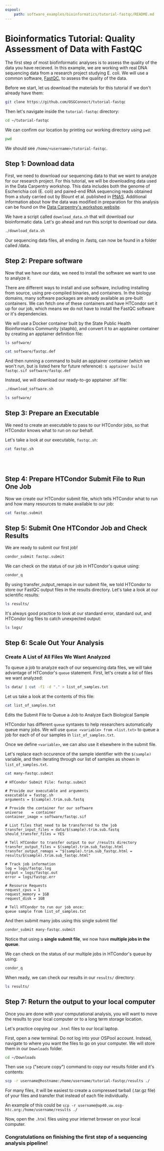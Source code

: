 ```yaml
---
ospool:
    path: software_examples/bioinformatics/tutorial-fastqc/README.md
---
```


# Bioinformatics Tutorial: Quality Assessment of Data with FastQC

The first step of most biofinformatic analyses is to assess the quality of the data you have recieved. In this example, we are working with real DNA sequencing data from a research project studying E. coli. We will use a common software, [FastQC](https://www.bioinformatics.babraham.ac.uk/projects/fastqc/), to assess the quality of the data.  

Before we start, let us download the materials for this tutorial if we don't already have them: 

```bash
git clone https://github.com/OSGConnect/tutorial-fastqc
```

Then let's navigate inside the `tutorial-fastqc` directory:


```bash
cd ~/tutorial-fastqc
```

We can confirm our location by printing our working directory using `pwd`:

```bash
pwd
```

We should see `/home/<username>/tutorial-fastqc`.


## Step 1: Download data

First, we need to download our sequencing data to that we want to analyze for our research project. For this tutorial, we will be downloading data used in the Data Carpentry workshop. This data includes both the genome of Escherichia coli (E. coli) and paired-end RNA sequencing reads obtained from a study carried out by Blount et al. published in [PNAS](http://www.pnas.org/content/105/23/7899). Additional information about how the data was modified in preparation for this analysis can be found on the [Data Carpentry's workshop website](https://datacarpentry.org/wrangling-genomics/aio.html).

We have a script called `download_data.sh` that will download our bioinformatic data. Let's go ahead and run this script to download our data. 


```bash
./download_data.sh
```

Our sequencing data files, all ending in .fastq, can now be found in a folder called /data. 


## Step 2: Prepare software

Now that we have our data, we need to install the software we want to use to analyze it. 

There are different ways to install and use software, including installing from source, using pre-compiled binaries, and containers. In the biology domains, many software packages are already available as pre-built containers. We can fetch one of these containers and have HTCondor set it up for our job, which means we do not have to install the FastQC software or it's dependencies. 

We will use a Docker container built by the State Public Health Bioinformatics Community (staphb), and convert it to an apptainer container by creating an apptainer definition file: 


```bash
ls software/
```


```bash
cat software/fastqc.def
```

And then running a command to build an apptainer container (which we won't run, but is listed here for future reference): 
`$ apptainer build fastqc.sif software/fastqc.def`

Instead, we will download our ready-to-go apptainer .sif file:


```bash
./download_software.sh
```


```bash
ls software/
```


## Step 3: Prepare an Executable

We need to create an executable to pass to our HTCondor jobs, so that HTCondor knows what to run on our behalf. 

Let's take a look at our executable, `fastqc.sh`:


```bash
cat fastqc.sh
```
<br/><br/>
## Step 4: Prepare HTCondor Submit File to Run One Job

Now we create our HTCondor submit file, which tells HTCondor what to run and how many resources to make available to our job:


```bash
cat fastqc.submit
```


## Step 5: Submit One HTCondor Job and Check Results

We are ready to submit our first job!


```bash
condor_submit fastqc.submit
```

We can check on the status of our job in HTCondor's queue using:


```bash
condor_q
```

By using transfer_output_remaps in our submit file, we told HTCondor to store our FastQC output files in the results directory. Let's take a look at our scientific results:


```bash
ls results/
```

It's always good practice to look at our standard error, standard out, and HTCondor log files to catch unexpected output:


```bash
ls logs/
```


## Step 6: Scale Out Your Analysis

### Create A List of All Files We Want Analyzed

To queue a job to analyze each of our sequencing data files, we will take advantage of HTCondor's `queue` statement. First, let's create a list of files we want analyzed:


```bash
ls data/ | cut -f1 -d "." > list_of_samples.txt
```

Let us take a look at the contents of this file: 


```bash
cat list_of_samples.txt
```

Edits the Submit File to Queue a Job to Analyze Each Biological Sample

HTCondor has different `queue` syntaxes to help researchers automatically queue many jobs. We will use `queue <variable> from <list.txt>` to queue a job for each of of our samples in `list_of_samples.txt`. 

Once we define `<variable>`, we can also use it elsewhere in the submit file. 

Let's replace each occurence of the sample identifier with the `$(sample)` variable, and then iterating through our list of samples as shown in `list_of_samples.txt`.


```bash
cat many-fastqc.submit
```

    # HTCondor Submit File: fastqc.submit
    
    # Provide our executable and arguments
    executable = fastqc.sh
    arguments = $(sample).trim.sub.fastq
    
    # Provide the container for our software
    universe    = container
    container_image = software/fastqc.sif
    
    # List files that need to be transferred to the job
    transfer_input_files = data/$(sample).trim.sub.fastq
    should_transfer_files = YES
    
    # Tell HTCondor to transfer output to our /results directory
    transfer_output_files = $(sample).trim.sub_fastqc.html
    transfer_output_remaps = "$(sample).trim.sub_fastqc.html = results/$(sample).trim.sub_fastqc.html"
    
    # Track job information
    log = logs/fastqc.log
    output = logs/fastqc.out
    error = logs/fastqc.err
    
    # Resource Requests
    request_cpus = 1
    request_memory = 1GB
    request_disk = 1GB
    
    # Tell HTCondor to run our job once:
    queue sample from list_of_samples.txt


And then submit many jobs using this single submit file!


```bash
condor_submit many-fastqc.submit
```

Notice that using a **single submit file**, we now have **multiple jobs in the queue**.

We can check on the status of our multiple jobs in HTCondor's queue by using:


```bash
condor_q
```

When ready, we can check our results in our `results/` directory:

```bash
ls results/
```


## Step 7: Return the output to your local computer

Once you are done with your computational analysis, you will want to move the results to your local computer or to a long term storage location.

Let's practice copying our `.html` files to our local laptop. 

First, open a new terminal. Do not log into your OSPool account. Instead, navigate to where you want the files to go on your computer. We will store them in our `Downloads` folder. 

```bash
cd ~/Downloads
```
Then use `scp` ("secure copy") command to copy our results folder and it's contents:

```bash
scp -r username@hostname:/home/username/tutorial-fastqc/results ./
```
For many files, it will be easiest to create a compressed tarball (.tar.gz file) of your files and transfer that instead of each file individually.

An example of this could be `scp -r username@ap40.uw.osg-htc.org:/home/username/results ./`

Now, open the `.html` files using your internet browser on your local computer. 

### **Congratulations on finishing the first step of a sequencing analysis pipeline!**
